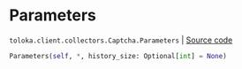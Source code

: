 # Parameters
`toloka.client.collectors.Captcha.Parameters` | [Source code](https://github.com/Toloka/toloka-kit/blob/v1.1.1/src/client/collectors.py#L297)

```python
Parameters(self, *, history_size: Optional[int] = None)
```

